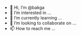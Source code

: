 - 👋 Hi, I’m @bakga
- 👀 I’m interested in ...
- 🌱 I’m currently learning ...
- 💞️ I’m looking to collaborate on ...
- 📫 How to reach me ...

<!---
bakga/bakga is a ✨ special ✨ repository because its `README.md` (this file) appears on your GitHub profile.
You can click the Preview link to take a look at your changes.
--->
